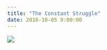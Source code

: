 ```yaml
---
title: "The Constant Struggle"
date: 2016-10-05 9:00:00
---
```


<div>
    <img src="/v1/assets/images/posts/the-struggle/struggle.gif"/>
</div><br>
